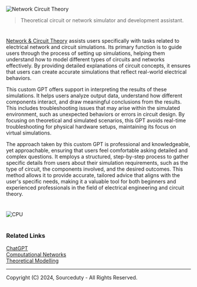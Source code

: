 ![Network Circuit Theory](https://github.com/user-attachments/assets/82c5df4f-09a7-4585-9b12-75e38b6389b2)

> Theoretical circuit or network simulator and development assistant.

#

[Network & Circuit Theory](https://chatgpt.com/g/g-LkSv6Qu7w-network-circuit-theory) assists users specifically with tasks related to electrical network and circuit simulations. Its primary function is to guide users through the process of setting up simulations, helping them understand how to model different types of circuits and networks effectively. By providing detailed explanations of circuit concepts, it ensures that users can create accurate simulations that reflect real-world electrical behaviors.

This custom GPT offers support in interpreting the results of these simulations. It helps users analyze output data, understand how different components interact, and draw meaningful conclusions from the results. This includes troubleshooting issues that may arise within the simulated environment, such as unexpected behaviors or errors in circuit design. By focusing on theoretical and simulated scenarios, this GPT avoids real-time troubleshooting for physical hardware setups, maintaining its focus on virtual simulations.

The approach taken by this custom GPT is professional and knowledgeable, yet approachable, ensuring that users feel comfortable asking detailed and complex questions. It employs a structured, step-by-step process to gather specific details from users about their simulation requirements, such as the type of circuit, the components involved, and the desired outcomes. This method allows it to provide accurate, tailored advice that aligns with the user's specific needs, making it a valuable tool for both beginners and experienced professionals in the field of electrical engineering and circuit theory.

#

![CPU](https://github.com/user-attachments/assets/eafcb2d7-dd0e-488a-942e-4efc1faa9700)

#
### Related Links

[ChatGPT](https://github.com/sourceduty/ChatGPT)
<br>
[Computational Networks](https://github.com/sourceduty/Computational_Networks)
<br>
[Theoretical Modelling](https://github.com/sourceduty/Theoretical_Modelling)

***
Copyright (C) 2024, Sourceduty - All Rights Reserved.
